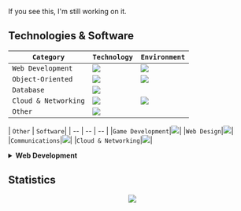 If you see this, I'm still working on it.

<h2>Technologies & Software</h2>

| `Category` | `Technology` | `Environment` |
| -- | -- | -- |
|`Web Development`|<img src="https://skillicons.dev/icons?i=html,css,js,nodejs&perline=2"/>|<img src="https://skillicons.dev/icons?i=vscode,figma"/>|
|`Object-Oriented`|<img src="https://skillicons.dev/icons?i=cs,java"/>|<img src="https://skillicons.dev/icons?i=visualstudio"/>|
|`Database`|<img src="https://skillicons.dev/icons?i=mysql,mongodb"/>||
|`Cloud & Networking`|<img src="https://skillicons.dev/icons?i=bash,linux"/>|<img src="https://skillicons.dev/icons?i=aws,ubuntu"/>|
|`Other`|<img src="https://skillicons.dev/icons?i=bash,linux"/>||


| `Other` | `Software`|
| -- | -- | -- |
|`Game Development`|<img src="https://skillicons.dev/icons?i=robloxstudio"/>|
|`Web Design`|<img src="https://skillicons.dev/icons?i=figma"/>|
|`Communications`|<img src="https://skillicons.dev/icons?i=discord"/>|
|`Cloud & Networking`|<img src="https://skillicons.dev/icons?i=bash,linux"/>|


<details>
<summary><b>Web Development</b></summary>
<img src="https://skillicons.dev/icons?i=html,css,js,nodejs&perline=3"/>
</details>


## Statistics
<div align="center">
<img src="http://github-profile-summary-cards.vercel.app/api/cards/profile-details?username=deltagamingch&theme=tokyonight"/>
</div>
